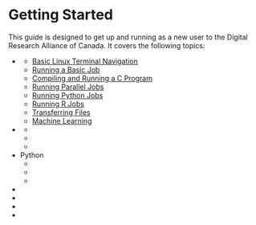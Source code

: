 # Getting Started

This guide is designed to get up and running as a new user to the Digital Research Alliance of Canada. It covers the following topics:
- [](Workshop.md) 
  - [Basic Linux Terminal Navigation](README_0.md)
  - [Running a Basic Job](README_1.md)
  - [Compiling and Running a C Program](README_2.md)
  - [Running Parallel Jobs](README_3.md)
  - [Running Python Jobs](README_4.md)
  - [Running R Jobs](README_5.md)
  - [Transferring Files](README_6.md)
  - [Machine Learning](README_7.md)
- [](Introduction.md)
  - [](Nodes.md)
  - [](Systems.md)
  - [](Navigating-the-Environment.md)
- Python
  - [](Hello-World.md)
  - [](Runnning-Something-Real.md)
  - [](Jupyter.md)
- [](Monitoring-Jobs.md)
- [](Managing-Results.md)
- [](Copying-Files.md)
- [](Multiprocessing.md)